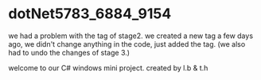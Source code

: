 # dotNet5783_6884_9154
we had a problem with the tag of stage2. we created a new tag a few days ago, we didn't change anything in the code, just added the tag. (we also had to undo the changes of stage 3.)


welcome to our C# windows mini project.
created by l.b & t.h
